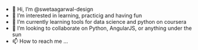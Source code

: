 - 👋 Hi, I’m @swetaagarwal-design
- 👀 I’m interested in learning, practicig and having fun
- 🌱 I’m currently learning tools for data science and python on coursera
- 💞️ I’m looking to collaborate on Python, AngularJS, or anything under the sun
- 📫 How to reach me ...

<!---
swetaagarwal-design/swetaagarwal-design is a ✨ special ✨ repository because its `README.md` (this file) appears on your GitHub profile.
You can click the Preview link to take a look at your changes.
--->
